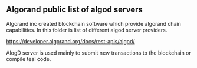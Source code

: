 ## Algorand public list of algod servers

Algorand inc created blockchain software which provide algorand chain capabilities. In this folder is list of different algod server providers.

https://developer.algorand.org/docs/rest-apis/algod/

AlogD server is used mainly to submit new transactions to the blockchain or compile teal code.